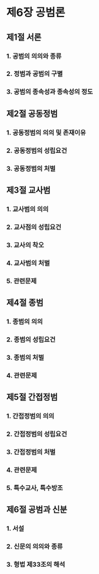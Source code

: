 # 제6장 공범론

## 제1절 서론

### 1. 공범의 의의와 종류

### 2. 정범과 공범의 구별

### 3. 공범의 종속성과 종속성의 정도

## 제2절 공동정범

### 1. 공동정범의 의의 및 존재이유

### 2. 공동정범의 성립요건

### 3. 공동정범의 처벌

## 제3절 교사범

### 1. 교사범의 의의

### 2. 교사점의 성립요건

### 3. 교사의 착오

### 4. 교사범의 처벌

### 5. 관련문제

## 제4절 종범

### 1. 종범의 의의

### 2. 종범의 성립요건

### 3. 종범의 처벌

### 4. 관련문제

## 제5절 간접정범

### 1. 간접정범의 의의

### 2. 간접정범의 성립요건

### 3. 간접정범의 처벌

### 4. 관련문제

### 5. 특수교사, 특수방조

## 제6절 공범과 신분

### 1. 서설

### 2. 신문의 의의와 종류

### 3. 형법 제33조의 해석
